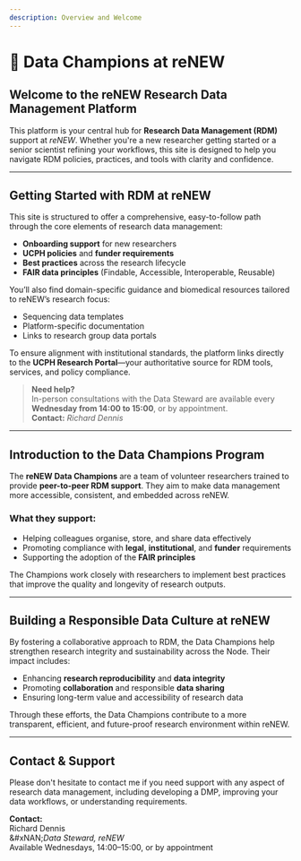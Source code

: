 ```yaml
---
description: Overview and Welcome
---
```


# 🔴 Data Champions at reNEW

## Welcome to the reNEW Research Data Management Platform

This platform is your central hub for **Research Data Management (RDM)** support at _reNEW_. Whether you're a new researcher getting started or a senior scientist refining your workflows, this site is designed to help you navigate RDM policies, practices, and tools with clarity and confidence.

***

## Getting Started with RDM at reNEW

This site is structured to offer a comprehensive, easy-to-follow path through the core elements of research data management:

* **Onboarding support** for new researchers
* **UCPH policies** and **funder requirements**
* **Best practices** across the research lifecycle
* **FAIR data principles** (Findable, Accessible, Interoperable, Reusable)

You’ll also find domain-specific guidance and biomedical resources tailored to reNEW’s research focus:

* Sequencing data templates
* Platform-specific documentation
* Links to research group data portals

To ensure alignment with institutional standards, the platform links directly to the **UCPH Research Portal**—your authoritative source for RDM tools, services, and policy compliance.

> **Need help?**\
> In-person consultations with the Data Steward are available every **Wednesday from 14:00 to 15:00**, or by appointment.\
> **Contact:** _Richard Dennis_

***

## Introduction to the Data Champions Program

The **reNEW Data Champions** are a team of volunteer researchers trained to provide **peer-to-peer RDM support**. They aim to make data management more accessible, consistent, and embedded across reNEW.

### What they support:

* Helping colleagues organise, store, and share data effectively
* Promoting compliance with **legal**, **institutional**, and **funder** requirements
* Supporting the adoption of the **FAIR principles**

The Champions work closely with researchers to implement best practices that improve the quality and longevity of research outputs.

***

## Building a Responsible Data Culture at reNEW

By fostering a collaborative approach to RDM, the Data Champions help strengthen research integrity and sustainability across the Node. Their impact includes:

* Enhancing **research reproducibility** and **data integrity**
* Promoting **collaboration** and responsible **data sharing**
* Ensuring long-term value and accessibility of research data

Through these efforts, the Data Champions contribute to a more transparent, efficient, and future-proof research environment within reNEW.

***

## Contact & Support

Please don't hesitate to contact me if you need support with any aspect of research data management, including developing a DMP, improving your data workflows, or understanding requirements.

**Contact:**\
Richard Dennis\
&#xNAN;_&#x44;ata Steward, reNEW_ \
Available Wednesdays, 14:00–15:00, or by appointment
